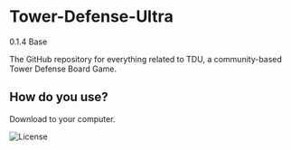 # Tower-Defense-Ultra
0.1.4 Base

The GitHub repository for everything related to TDU, a community-based Tower Defense Board Game.

## How do you use?
Download to your computer.

![License](https://licensebuttons.net/p/zero/1.0/80x15.png)
